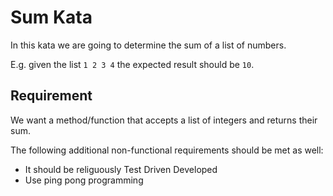 # Sum Kata
In this kata we are going to determine the sum of a list of numbers.

E.g. given the list `1 2 3 4` the expected result should be `10`. 

## Requirement
We want a method/function that accepts a list of integers and returns their sum.

The following additional non-functional requirements should be met as well:

* It should be religuously Test Driven Developed
* Use ping pong programming